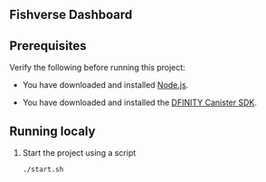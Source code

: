 ## Fishverse Dashboard


## Prerequisites

Verify the following before running this project:

*  You have downloaded and installed [Node.js](https://nodejs.org).

*  You have downloaded and installed the [DFINITY Canister
   SDK](https://sdk.dfinity.org).

## Running localy

1. Start the project using a script

   ```text
   ./start.sh
   ```

